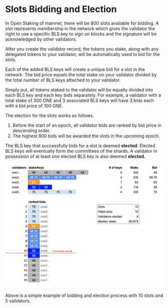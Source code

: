 # Slots Bidding and Election

In Open Staking of mainnet, there will be 800 slots available for bidding. A slot represents membership in the network which gives the validator the right to use a specific BLS key to sign on blocks and the signature will be acknowledged by other validators.

After you create the validator record, the tokens you stake, along with any delegated tokens to your validator, will be automatically used to bid for the slots.

Each of the added BLS keys will create a unique bid for a slot in the network. The bid price equals the total stake on your validator divided by the total number of BLS keys attached to your validator.

Simply put, all tokens staked to the validator will be equally divided into each BLS key and each key bids separately. For example, a validator with a total stake of 300 ONE and 3 associated BLS keys will have 3 bids each with a bid price of 100 ONE.

The election for the slots works as follows.

1. Before the start of an epoch, all validator bids are ranked by bid price in descending order.
2. The highest 800 bids will be awarded the slots in the upcoming epoch.

The BLS key that successfully bids for a slot is deemed **elected**. Elected BLS keys will eventually form the committees of the shards. A validator in possession of at least one elected BLS key is also deemed **elected.**

![](<../../../.gitbook/assets/image (113).png>)

Above is a simple example of bidding and election process with 10 slots and 5 validators.&#x20;
